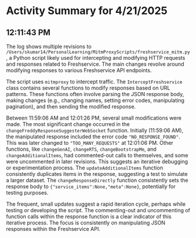 # Activity Summary for 4/21/2025

## 12:11:43 PM
The log shows multiple revisions to `/Users/skumar14/PersonalLearning/MitmProxyScripts/freshservice_mitm.py`, a Python script likely used for intercepting and modifying HTTP requests and responses related to Freshservice.  The main changes revolve around modifying responses to various Freshservice API endpoints.

The script uses `mitmproxy` to intercept traffic.  The `InterceptFreshservice` class contains several functions to modify responses based on URL patterns. These functions often involve parsing the JSON response body, making changes (e.g., changing names, setting error codes, manipulating pagination), and then sending the modified response.

Between 11:59:06 AM and 12:01:26 PM, several small modifications were made.  The most significant change occurred in the `changeFreddyResponseSuggesterWebSocket` function.  Initially (11:59:06 AM), the manipulated response included the error code  `"NO_RESPONSE_FOUND"`. This was later changed to `"TOO_MANY_REQUESTS"` at 12:01:06 PM.  Other functions, like `changeGenAI`, `changeRTS`, `changeBootstrapMe`, and  `changeAdditionalItems`, had commented-out calls to themselves, and some were uncommented in later revisions. This suggests an iterative debugging or experimentation process. The `updateAdditionalItems` function consistently duplicates items in the response, suggesting a test to simulate a larger dataset.  The `changeResponseDirectly` function consistently sets the response body to `{"service_items":None,"meta":None}`, potentially for testing purposes.


The frequent, small updates suggest a rapid iteration cycle, perhaps while testing or developing the script.  The commenting-out and uncommenting of function calls within the response function is a clear indicator of this iterative process. The focus is consistently on manipulating JSON responses within the Freshservice API.
